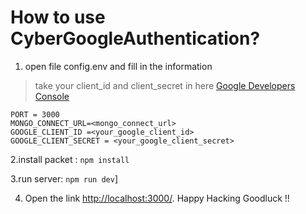 ﻿# How to use CyberGoogleAuthentication?

 1. open file config.env  and fill in the information 

> take your client_id and client_secret in here [Google Developers Console](https://console.cloud.google.com/apis)

    PORT = 3000
    MONGO_CONNECT_URL=<mongo_connect_url>
    GOOGLE_CLIENT_ID =<your_google_client_id>
    GOOGLE_CLIENT_SECRET = <your_google_client_secret>
2.install packet :
 `npm install`
 
3.run server:
 `npm run dev`]
 
4. Open the link [http://localhost:3000/](http://localhost:3000/).
Happy Hacking Goodluck !!
 
 
	

